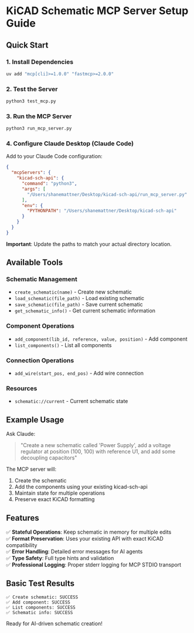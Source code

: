 # KiCAD Schematic MCP Server Setup Guide

## Quick Start

### 1. Install Dependencies
```bash
uv add "mcp[cli]>=1.0.0" "fastmcp>=2.0.0"
```

### 2. Test the Server
```bash
python3 test_mcp.py
```

### 3. Run the MCP Server
```bash
python3 run_mcp_server.py
```

### 4. Configure Claude Desktop (Claude Code)

Add to your Claude Code configuration:

```json
{
  "mcpServers": {
    "kicad-sch-api": {
      "command": "python3",
      "args": [
        "/Users/shanemattner/Desktop/kicad-sch-api/run_mcp_server.py"
      ],
      "env": {
        "PYTHONPATH": "/Users/shanemattner/Desktop/kicad-sch-api"
      }
    }
  }
}
```

**Important**: Update the paths to match your actual directory location.

## Available Tools

### Schematic Management
- `create_schematic(name)` - Create new schematic
- `load_schematic(file_path)` - Load existing schematic  
- `save_schematic(file_path)` - Save current schematic
- `get_schematic_info()` - Get current schematic information

### Component Operations
- `add_component(lib_id, reference, value, position)` - Add component
- `list_components()` - List all components

### Connection Operations  
- `add_wire(start_pos, end_pos)` - Add wire connection

### Resources
- `schematic://current` - Current schematic state

## Example Usage

Ask Claude:

> "Create a new schematic called 'Power Supply', add a voltage regulator at position (100, 100) with reference U1, and add some decoupling capacitors"

The MCP server will:
1. Create the schematic
2. Add the components using your existing kicad-sch-api
3. Maintain state for multiple operations
4. Preserve exact KiCAD formatting

## Features

✅ **Stateful Operations**: Keep schematic in memory for multiple edits  
✅ **Format Preservation**: Uses your existing API with exact KiCAD compatibility  
✅ **Error Handling**: Detailed error messages for AI agents  
✅ **Type Safety**: Full type hints and validation  
✅ **Professional Logging**: Proper stderr logging for MCP STDIO transport  

## Basic Test Results

```
✅ Create schematic: SUCCESS
✅ Add component: SUCCESS  
✅ List components: SUCCESS
✅ Schematic info: SUCCESS
```

Ready for AI-driven schematic creation!